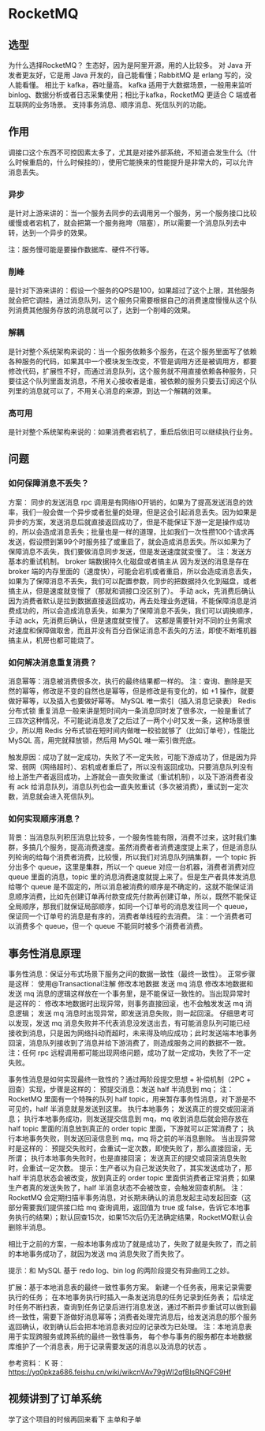 # RocketMQ

## 选型

为什么选择RocketMQ？
生态好，因为是阿里开源，用的人比较多。
对 Java 开发者更友好，它是用 Java 开发的，自己能看懂；RabbitMQ 是 erlang 写的，没人能看懂。
相比于 kafka，吞吐量高。
kafka 适用于大数据场景，一般用来监听 binlog、数据分析或者日志采集使用；相比于kafka，RocketMQ 更适合 C 端或者互联网的业务场景。
支持事务消息、顺序消息、死信队列的功能。

## 作用

调接口这个东西不可控因素太多了，尤其是对接外部系统，不知道会发生什么（什么时候重启的，什么时候挂的），使用它能换来的性能提升是非常大的，可以允许消息丢失。

### 异步

是针对上游来讲的：当一个服务去同步的去调用另一个服务，另一个服务接口比较缓慢或者宕机了，就会把第一个服务拖垮（阻塞），所以需要一个消息队列去中转，达到一个异步的效果。

注：服务慢可能是要操作数据库、硬件不行等。

### 削峰

是针对下游来讲的：假设一个服务的QPS是100，如果超过了这个上限，其他服务就会把它调挂，通过消息队列，这个服务只需要根据自己的消费速度慢慢从这个队列消费其他服务存放的消息就可以了，达到一个削峰的效果。

### 解耦

是针对整个系统架构来说的：当一个服务依赖多个服务，在这个服务里面写了依赖各种服务的代码，如果其中一个模块发生改变，不管是调用方还是被调用方，都要修改代码，扩展性不好，而通过消息队列，这个服务就不用直接依赖各种服务，只要往这个队列里面发消息，不用关心接收者是谁，被依赖的服务只要去订阅这个队列里的消息就可以了，不用关心消息的来源，到达一个解耦的效果。

### 高可用

是针对整个系统架构来说的：如果消费者宕机了，重启后依旧可以继续执行业务。

## 问题

### 如何保障消息不丢失？

方案：
同步的发送消息
rpc 调用是有网络IO开销的，如果为了提高发送消息的效率，我们一般会做一个异步或者批量的处理，但是这会引起消息丢失。因为如果是异步的方案，发送消息后就直接返回成功了，但是不能保证下游一定是操作成功的，所以会造成消息丢失；批量也是一样的道理，比如我们一次性攒100个请求再发送，假设攒到第99个时服务挂了或重启了，就会造成消息丢失。所以如果为了保障消息不丢失，我们要做消息同步发送，但是发送速度就变慢了。
注：发送方基本的重试机制。
broker 端数据持久化磁盘或者搞主从
因为发送的消息是存在 broker 端的内存里面的（速度快），可能会宕机或者重启，所以会造成消息丢失，如果为了保障消息不丢失，我们可以配置参数，同步的把数据持久化到磁盘，或者搞主从，但是速度就变慢了（那就和调接口没区别了）。
手动 ack，先消费后确认
因为消费者默认是拉到数据直接返回成功，再去处理业务逻辑，不能保障消息是消费成功的，所以会造成消息丢失，如果为了保障消息不丢失，我们可以调换顺序，手动 ack，先消费后确认，但是速度就变慢了。
这都是需要针对不同的业务需求对速度和保障做取舍，而且并没有百分百保证消息不丢失的方法，即使不断堆机器搞主从，机房也都可能烧了。

### 如何解决消息重复消费？

消息幂等：消息被消费很多次，执行的最终结果都一样的。
注：查询、删除是天然的幂等，修改是不变的自然也是幂等，但是修改是有变化的，如 +1 操作，就要做好幂等，以及插入也要做好幂等。
MySQL 唯一索引（插入消息记录表）
Redis分布式锁
重复消息一般来讲是短时间内一条消息同时发了很多次，一般是重试了三四次这种情况，不可能说消息发了之后过了一两个小时又发一条，这种场景很少，所以用 Redis 分布式锁在短时间内做唯一校验就够了（比如订单号），性能比 MySQL 高，用完就释放锁，然后用 MySQL 唯一索引做兜底。

触发原因：成功了就一定成功，失败了不一定失败，可能下游成功了，但是因为异常、弱网（网络超时）、宕机或者重启了，所以没有返回成功。只要消息队列没有给上游生产者返回成功，上游就会一直失败重试（重试机制），以及下游消费者没有 ack 给消息队列，消息队列也会一直失败重试（多次被消费），重试到一定次数，消息就会进入死信队列。

### 如何实现顺序消息？

背景：当消息队列积压消息比较多，一个服务性能有限，消费不过来，这时我们集群，多搞几个服务，提高消费速度。虽然消费者者消费速度提上来了，但是消息队列轮询的给每个消费者消费，比较慢，所以我们对消息队列搞集群，一个 topic 拆分出多个 queue，这里是集群，所以一个 queue 对应一台机器，消费者消费对应 queue 里面的消息，topic 里的消息消费速度就提上来了。但是生产者具体发消息给哪个 queue 是不固定的，所以消息被消费的顺序是不确定的，这就不能保证消息顺序消费，比如先创建订单再付款变成先付款再创建订单，所以，既然不能保证全局顺序，那我们就保证局部顺序，如同一个订单号的消息发往同一个 queue，保证同一个订单号的消息是有序的，消费者单线程的去消费。
注：一个消费者可以消费多个 queue，但一个 queue 不能同时被多个消费者消费。

## 事务性消息原理

事务性消息：保证分布式场景下服务之间的数据一致性（最终一致性）。
正常步骤是这样：
使用@Transactional注解
修改本地数据
发送 mq 消息
修改本地数据和发送 mq 消息的逻辑这样放在一个事务里，是不能保证一致性的。当出现异常时是这样的：
修改本地数据时出现异常，则事务直接回滚，也不会触发发送 mq 消息逻辑；
发送 mq 消息时出现异常，即发送消息失败，则一起回滚。
仔细思考可以发现，发送 mq 消息失败并不代表消息没发送出去，有可能消息队列可能已经接收到消息，只是因为网络抖动而超时，未来得及响应成功；此时发送端本地事务回滚，消息队列接收到了消息并给下游消费了，则造成服务之间的数据不一致。
注：任何 rpc 远程调用都可能出现网络问题，成功了就一定成功，失败了不一定失败。

事务性消息是如何实现最终一致性的？通过两阶段提交思想 +  补偿机制（2PC + 回查）实现，步骤是这样的：
预提交消息：发送 half 半消息到 mq；
注：RocketMQ 里面有一个特殊的队列 half topic，用来暂存事务性消息，对下游是不可见的，half 半消息就是发送到这里。
执行本地事务；
发送真正的提交或回滚消息；
执行本地事务成功，则发送提交信息到 mq，mq 收到消息后就会把存放在 half topic 里面的消息放到真正的 order topic 里面，下游就可以正常消费了；
执行本地事务失败，则发送回滚信息到 mq，mq 将之前的半消息删除。
当出现异常时是这样的：
预提交失败时，会重试一定次数，即使失败了，那么直接回滚，无所谓；
执行本地事务失败时，也是直接回滚；
发送真正的提交或回滚消息失败时，会重试一定次数。
提示：生产者以为自己发送失败了，其实发送成功了，那half 半消息状态会被改变，放到真正的 order topic 里面供消费者正常消费；如果生产者真的发送失败了，half 半消息状态不会被改变，会触发回查机制。
注：RocketMQ 会定期扫描半事务消息，对长期未确认的消息发起主动发起回查（这部分需要我们提供接口给 mq 查询调用，返回值为 true 或 false，告诉它本地事务执行的结果）；默认回查15次，如果15次后仍无法确定结果，RocketMQ默认会删除半消息。

相比于之前的方案，一般本地事务成功了就是成功了，失败了就是失败了，而之前的本地事务成功了，就因为发送 mq 消息失败了而失败了。

提示：和 MySQL 基于 redo log、bin log 的两阶段提交有异曲同工之妙。

扩展：基于本地消息表的最终一致性事务方案。
新建一个任务表，用来记录需要执行的任务；
在本地事务执行时插入一条发送消息的任务记录到任务表；
后续定时任务不断扫表，查询到任务记录后进行消息发送，通过不断异步重试可以做到最终一致性，需要下游做好消息幂等；消费者处理完消息后，给发送消息的那个服务返回确认，收到确认后会把本地消息表对应的记录改为已处理。
注：本地消息表用于实现跨服务或跨系统的最终一致性事务， 每个参与事务的服务都在本地数据库维护了一个消息表，用于记录需要发送的消息以及消息的状态 。

参考资料：
K 哥：
https://yq0pkza686.feishu.cn/wiki/wikcnVAv79gWI2qfBIsRNQFG9Hf

## 视频讲到了订单系统

学了这个项目的时候再回来看下
主单和子单

